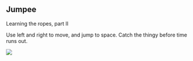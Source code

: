 Jumpee
------

Learning the ropes, part II

Use left and right to move, and jump to space. Catch the thingy before time runs out.

![](https://dl.dropboxusercontent.com/u/540375/gamedev/jumpee.png)
